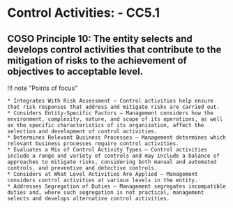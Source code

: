 #  Control Activities: - CC5.1

## COSO Principle 10: The entity selects and develops control activities that contribute to the mitigation of risks to the achievement of objectives to acceptable level.

!!! note "Points of focus"

    * Integrates With Risk Assessment — Control activities help ensure that risk responses that address and mitigate risks are carried out.
    * Considers Entity-Specific Factors — Management considers how the environment, complexity, nature, and scope of its operations, as well as the specific characteristics of its organization, affect the selection and development of control activities.
    * Determines Relevant Business Processes — Management determines which relevant business processes require control activities. 
    * Evaluates a Mix of Control Activity Types — Control activities include a range and variety of controls and may include a balance of approaches to mitigate risks, considering both manual and automated controls, and preventive and detective controls.
    * Considers at What Level Activities Are Applied — Management considers control activities at various levels in the entity.
    * Addresses Segregation of Duties — Management segregates incompatible duties and, where such segregation is not practical, management selects and develops alternative control activities.
 
